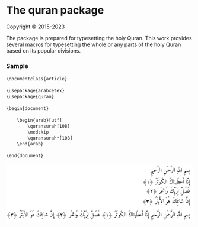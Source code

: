 # The quran package
Copyright © 2015-2023

The package is prepared for typesetting the holy Quran.
This work provides several macros for typesetting the whole or
any parts of the holy Quran based on its popular divisions.

### Sample

```
\documentclass{article}

\usepackage{arabxetex}
\usepackage{quran}

\begin{document}

    \begin{arab}[utf]
        \quransurah[108]
        \medskip
        \quransurah*[108]
    \end{arab}

\end{document}
```
![surah108](images/surah108.png)


